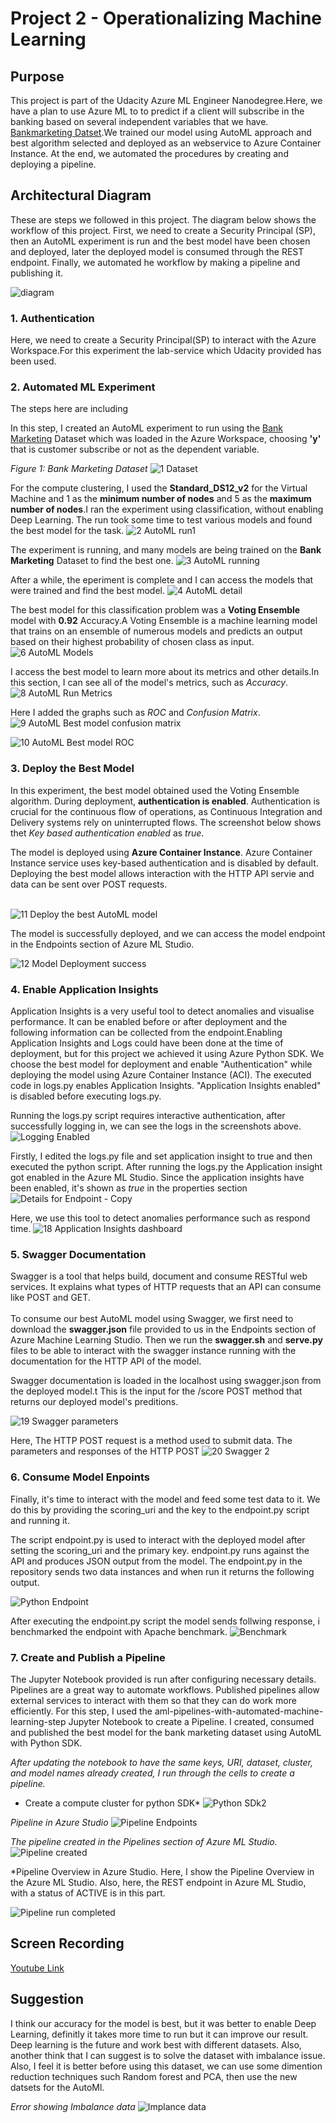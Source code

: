 
# Project 2 - Operationalizing Machine Learning

## Purpose
This project is part of the Udacity Azure ML Engineer Nanodegree.Here, we have a plan to use Azure ML to to predict if a client will subscribe in the banking based on several independent variables that we have. [Bankmarketing Datset](https://automlsamplenotebookdata.blob.core.windows.net/automl-sample-notebook-data/bankmarketing_train.csv).We trained our model using AutoML approach and best algorithm selected and deployed as an webservice to Azure Container Instance. At the end, we automated the procedures by creating and deploying a pipeline.


## Architectural Diagram
These are steps we followed in this project. The diagram below shows the workflow of this project. First, we need to create a Security Principal (SP), then an AutoML experiment is run and the best model have been chosen and deployed, later the deployed model is consumed through the REST endpoint. Finally, we automated he workflow by making a pipeline and publishing it. 

![diagram](https://user-images.githubusercontent.com/40363872/107598953-f35a8780-6bd3-11eb-9c3b-1f25bbdf1a95.png)



### 1. Authentication 
Here, we need to create a Security Principal(SP) to interact with the Azure Workspace.For this experiment the lab-service which Udacity provided has been used. 

### 2. Automated ML Experiment
The steps here are including

In this step, I created an AutoML experiment to run using the [Bank Marketing](https://automlsamplenotebookdata.blob.core.windows.net/automl-sample-notebook-data/bankmarketing_train.csv) Dataset which was loaded in the Azure Workspace, choosing **'y'** that is customer subscribe or not as the dependent variable.

*Figure 1: Bank Marketing Dataset*
![1 Dataset](https://user-images.githubusercontent.com/40363872/107599075-3ae11380-6bd4-11eb-925d-d3bf813731e3.JPG)



For the compute clustering, I used the **Standard_DS12_v2** for the Virtual Machine and 1 as the **minimum number of nodes** and 5 as the **maximum number of nodes**.I ran the experiment using classification, without enabling Deep Learning. The run took some time to test various models and found the best model for the task.
![2 AutoML run1](https://user-images.githubusercontent.com/40363872/107599600-ef2f6980-6bd5-11eb-8f09-74cbeccff9c1.JPG)


The experiment is running, and many models are being trained on the **Bank Marketing** Dataset to find the best one.
![3 AutoML running](https://user-images.githubusercontent.com/40363872/107599652-19812700-6bd6-11eb-8589-3e9e379856e8.JPG)


After a while, the eperiment is complete and I can access the models that were trained and find the best model.
![4 AutoML detail](https://user-images.githubusercontent.com/40363872/107599690-3158ab00-6bd6-11eb-985a-5b26e5f8bb3c.JPG)


The best model for this classification problem was a **Voting Ensemble** model with **0.92** Accuracy.A Voting Ensemble is a machine learning model that trains on an ensemble of numerous models and predicts an output based on their highest probability of chosen class as input. <br>
![6  AutoML Models](https://user-images.githubusercontent.com/40363872/107599715-459ca800-6bd6-11eb-9207-66a3a48b0bba.JPG)

I access the best model to learn more about its metrics and other details.In this section, I can see all of the model's metrics, such as *Accuracy*.
![8  AutoML Run Metrics](https://user-images.githubusercontent.com/40363872/107599745-65cc6700-6bd6-11eb-86d4-5269845125d1.JPG)


Here I added the graphs such as *ROC* and *Confusion Matrix*.
![9 AutoML Best model  confusion matrix](https://user-images.githubusercontent.com/40363872/107599798-9c09e680-6bd6-11eb-9c63-89f8d4fe7835.JPG)


![10 AutoML Best model  ROC](https://user-images.githubusercontent.com/40363872/107599809-a88e3f00-6bd6-11eb-988b-c0cb342885f0.JPG)



### 3. Deploy the Best Model
In this experiment, the best model obtained used the Voting Ensemble algorithm. During deployment, **authentication is enabled**. Authentication is crucial for the continuous flow of operations, as Continuous Integration and Delivery systems rely on uninterrupted flows. The screenshot below shows thet *Key based authentication enabled* as *true*.<br>

The model is deployed using **Azure Container Instance**. Azure Container Instance service uses key-based authentication and is disabled by default. Deploying the best model allows interaction with the HTTP API servie and data can be sent over POST requests. <br><br>

![11  Deploy the best AutoML model](https://user-images.githubusercontent.com/40363872/107599967-26eae100-6bd7-11eb-9b86-597328fc1243.JPG)

The model is successfully deployed, and we can access the model endpoint in the Endpoints section of Azure ML Studio.

![12  Model Deployment success](https://user-images.githubusercontent.com/40363872/107600017-47b33680-6bd7-11eb-8b16-53ec9dacf948.JPG)


### 4. Enable Application Insights 
Application Insights is a very useful tool to detect anomalies and visualise performance. It can be enabled before or after deployment and the following information can be collected from the endpoint.Enabling Application Insights and Logs could have been done at the time of deployment, but for this project we achieved it using Azure Python SDK.
We choose the best model for deployment and enable "Authentication" while deploying the model using Azure Container Instance (ACI). The executed code in logs.py enables Application Insights. "Application Insights enabled" is disabled before executing logs.py.


Running the logs.py script requires interactive authentication, after successfully logging in, we can see the logs in the screenshots above.
![Logging Enabled](https://user-images.githubusercontent.com/40363872/107600164-c3ad7e80-6bd7-11eb-9b24-cd3da4607951.JPG)


Firstly, I edited the logs.py file and set application insight to true and then executed the python script. After running the logs.py the Application insight got enabled in the Azure ML Studio. Since the application insights have been enabled, it's shown as *true* in the properties section
![Details for Endpoint - Copy](https://user-images.githubusercontent.com/40363872/107660545-40267880-6c3d-11eb-9b2e-aa2c0eb719c3.JPG)


Here, we use this tool to detect anomalies performance such as respond time.
![18  Application Insights dashboard](https://user-images.githubusercontent.com/40363872/107600187-d32cc780-6bd7-11eb-866f-d0a8a761b93f.JPG)



### 5. Swagger Documentation
Swagger is a tool that helps build, document and consume RESTful web services. It explains what types of HTTP requests that an API can consume like POST and GET. <br><br>
To consume our best AutoML model using Swagger, we first need to download the **swagger.json** file provided to us in the Endpoints section of Azure Machine Learning Studio.
Then we run the **swagger.sh** and **serve.py** files to be able to interact with the swagger instance running with the documentation for the HTTP API of the model.



Swagger documentation is loaded in the localhost using swagger.json from the deployed model.t This is the input for the /score POST method that returns our deployed model's preditions.

![19  Swagger parameters](https://user-images.githubusercontent.com/40363872/107600283-1f780780-6bd8-11eb-8539-8886cfef75f8.png)

Here, The HTTP POST request is a method used to submit data. The parameters and responses of the HTTP POST
![20  Swagger 2](https://user-images.githubusercontent.com/40363872/107600290-269f1580-6bd8-11eb-99fc-84407f242516.JPG)


### 6. Consume Model Enpoints
Finally, it's time to interact with the model and feed some test data to it. We do this by providing the scoring_uri and the key to the endpoint.py script and running it. 

The script endpoint.py is used to interact with the deployed model after setting the scoring_uri and the primary key. endpoint.py runs against the API and produces JSON output from the model. The endpoint.py in the repository sends two data instances and when run it returns the following output.

![Python Endpoint](https://user-images.githubusercontent.com/40363872/107600428-9ca37c80-6bd8-11eb-93c0-15949c95b5dc.JPG)


After executing the endpoint.py script the model sends follwing response, i benchmarked the endpoint with Apache benchmark.
![Benchmark](https://user-images.githubusercontent.com/40363872/107663192-f12e1280-6c3f-11eb-9794-c71665a432e4.JPG)


### 7. Create and Publish a Pipeline

The Jupyter Notebook provided is run after configuring necessary details. <br>
Pipelines are a great way to automate workflows. Published pipelines allow external services to interact with them so that they can do work more efficiently.
For this step, I used the aml-pipelines-with-automated-machine-learning-step Jupyter Notebook to create a Pipeline. I created, consumed and published the best model for the bank marketing dataset using AutoML with Python SDK.


*After updating the notebook to have the same keys, URI, dataset, cluster, and model names already created, I run through the cells to create a pipeline.*

* Create a compute cluster for python SDK*
![Python SDk2](https://user-images.githubusercontent.com/40363872/107601040-6109b200-6bda-11eb-9206-cf18bce6a73f.JPG)


*Pipeline in Azure Studio*
![Pipeline Endpoints](https://user-images.githubusercontent.com/40363872/107601142-a9c16b00-6bda-11eb-8e82-a4ce6fc61816.JPG)

*The pipeline created in the Pipelines section of Azure ML Studio.*
![Pipeline created](https://user-images.githubusercontent.com/40363872/107664955-ce9cf900-6c41-11eb-8e9f-4516ddb4ee87.JPG)



*Pipeline Overview in Azure Studio. Here, I show the Pipeline Overview in the Azure ML Studio. Also, here, the REST endpoint in Azure ML Studio, with a status of ACTIVE is in this part.

![Pipeline run completed](https://user-images.githubusercontent.com/40363872/107601164-bd6cd180-6bda-11eb-9ba4-b0246824dc94.JPG)


## Screen Recording

[Youtube Link](https://youtu.be/bvivpnhP_js)

## Suggestion
I think our accuracy for the model is best, but it was better to enable Deep Learning, definitly it takes more time to run but it can improve our result. Deep learning is the future and work best with different datasets. Also, another think that I can suggest is to solve the dataset with  imbalance issue. Also, I feel it is better before using this dataset, we can use some dimention reduction techniques such Random forest and PCA, then use the new datsets for the AutoMl.

*Error showing Imbalance data*
![Implance data](https://user-images.githubusercontent.com/40363872/107665589-71ee0e00-6c42-11eb-94f7-50b5fa45b705.JPG)








